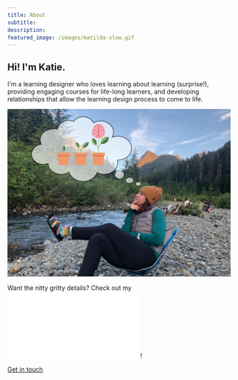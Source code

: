 ```yaml
---
title: About 
subtitle: 
description:
featured_image: /images/matilda-slow.gif
---
```


## Hi! I'm Katie.

I'm a learning designer who loves learning about learning (surprise!), providing engaging courses for life-long learners, and developing relationships that allow the learning design process to come to life. 

![This is me](/images/katie-profesh.png)

Want the nitty gritty details? Check out my ![resume](/images/Katie_Cox_Resume.pdf "resume")!

<a href="https://katieslearnings.com/contact" class="button button--large">Get in touch</a>
